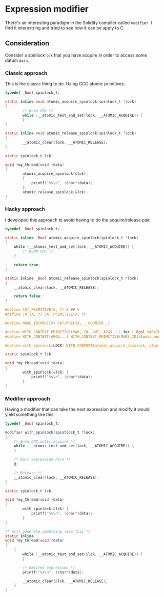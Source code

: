 # Expression modifier
There's an interesting paradigm in the Solidity compiler called `modifier`.  I
find it interestring and tried to see how it can be apply to C.

## Consideration
Consider a spinlock `lck` that you have acquire in order to access some datum `data`.

### Classic approach
This is the classic thing to do.  Using GCC atomic primitives.

```C
typedef _Bool spinlock_t;

static inline void atomic_acquire_spinlock(spinlock_t *lock)
{
        /* Burn CPU */
        while (__atomic_test_and_set(lock, __ATOMIC_ACQUIRE)) {
        }
}

static inline void atomic_release_spinlock(spinlock_t *lock)
{
        __atomic_clear(lock, __ATOMIC_RELEASE);
}

static spinlock_t lck;

void *my_thread(void *data)
{
        atomic_acquire_spinlock(&lck);
        {
            printf("%s\n", (char*)data);
        }
        atomic_release_spinlock(&lck);
}
```

### Hacky approach
I developed this approach to avoid having to do the acquire/release pair.

```C
typedef _Bool spinlock_t;

static inline _Bool atomic_acquire_spinlock(spinlock_t *lock)
{
	while (__atomic_test_and_set(lock, __ATOMIC_ACQUIRE)) {
		/* BURN CPU */
	}

	return true;
}

static inline _Bool atomic_release_spinlock(spinlock_t *lock)
{
	__atomic_clear(lock, __ATOMIC_RELEASE);

	return false;
}

#define CAT_PRIMITIVE(X, Y) X ## Y
#define CAT(X, Y) CAT_PRIMITIVE(X, Y)

#define MAKE_ID(PREFIX) CAT(PREFIX, __COUNTER__)

#define WITH_CONTEXT_PRIMITIVE(VAR, IN, OUT, ARGS...) for (_Bool VAR=IN(ARGS); VAR; VAR=OUT(ARGS))
#define WITH_CONTEXT(ARGS...) WITH_CONTEXT_PRIMITIVE(MAKE_ID(atomic_once), ARGS)

#define with_spinlock(LOCK) WITH_CONTEXT(atomic_acquire_spinlock, atomic_release_spinlock, LOCK)

static spinlock_t lck;

void *my_thread(void *data)
{
        with_spinlock(&lck) {
            printf("%s\n", (char*)data);
        }
}
```

### Modifier approach

Having a modifier that can take the next expression and modify it would yield
something like this

```C
typedef _Bool spinlock_t;

modifier with_spinlock(spintlock_t *lock)
{
	/* Burn CPU until acquire */
	while (__atomic_test_and_set(lock, __ATOMIC_ACQUIRE)) {
	}

	/* Emit expression here */
	@;

	/* Release */
	__atomic_clear(lock, __ATOMIC_RELEASE);
}

static spinlock_t lck;

void *my_thread(void *data)
{
        with_spinlock(&lck) {
            printf("%s\n", (char*)data);
        }
}

/* Will generate something like this */
static inline 
void *my_thread(void *data)
{
    {
		while (__atomic_test_and_set(&lck, __ATOMIC_ACQUIRE)) {
	    }

		/* Emitted expression */
		printf("%s\n", (char*)data);

		__atomic_clear(&lck, __ATOMIC_RELEASE);
    }
}
```
